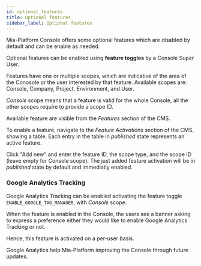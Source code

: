 ```yaml
---
id: optional_features
title: Optional features
sidebar_label: Optional features
---
```


Mia-Platform Console offers some optional features which are disabled by default and can be enable as needed.

Optional features can be enabled using **feature toggles** by a Console Super User.

Features have one or multiple scopes, which are indicative of the area of the Conosole or the user interested by that feature. Available scopes are: Console, Company, Project, Environment, and User.

*Console* scope means that a feature is valid for the whole Console, all the other scopes require to provide a scope ID.

Available feature are visible from the *Features* section of the CMS.

To enable a feature, navigate to the *Feature Activations* section of the CMS, showing a table. Each entry in the table in *published* state represents an active feature.

Click "Add new" and enter the feature ID, the scope type, and the scope ID (leave empty for Console scope). The just added feature activation will be in *published* state by default and immediatly enabled.

### Google Analytics Tracking

Google Analytics Tracking can be enabled activating the feature toggle `ENABLE_GOOGLE_TAG_MANAGER`, with *Console* scope.

When the feature is enabled in the Console, the users see a banner asking to express a preference either they would like to enable Google Analytics Tracking or not.

Hence, this feature is activated on a per-user basis.

Google Analytics help Mia-Platform improving the Console through future updates.
